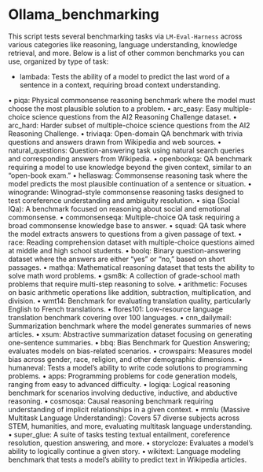 # Ollama_benchmarking
This script tests several benchmarking tasks via `LM-Eval-Harness` across various categories like reasoning, language understanding, knowledge retrieval, and more. Below is a list of other common benchmarks you can use, organized by type of task:

- lambada: Tests the ability of a model to predict the last word of a sentence in a context, requiring broad context understanding.
	
 •	piqa: Physical commonsense reasoning benchmark where the model must choose the most plausible solution to a problem.
	•	arc_easy: Easy multiple-choice science questions from the AI2 Reasoning Challenge dataset.
	•	arc_hard: Harder subset of multiple-choice science questions from the AI2 Reasoning Challenge.
	•	triviaqa: Open-domain QA benchmark with trivia questions and answers drawn from Wikipedia and web sources.
	•	natural_questions: Question-answering task using natural search queries and corresponding answers from Wikipedia.
	•	openbookqa: QA benchmark requiring a model to use knowledge beyond the given context, similar to an “open-book exam.”
	•	hellaswag: Commonsense reasoning task where the model predicts the most plausible continuation of a sentence or situation.
	•	winogrande: Winograd-style commonsense reasoning tasks designed to test coreference understanding and ambiguity resolution.
	•	siqa (Social IQa): A benchmark focused on reasoning about social and emotional commonsense.
	•	commonsenseqa: Multiple-choice QA task requiring a broad commonsense knowledge base to answer.
	•	squad: QA task where the model extracts answers to questions from a given passage of text.
	•	race: Reading comprehension dataset with multiple-choice questions aimed at middle and high school students.
	•	boolq: Binary question-answering dataset where the answers are either “yes” or “no,” based on short passages.
	•	mathqa: Mathematical reasoning dataset that tests the ability to solve math word problems.
	•	gsm8k: A collection of grade-school math problems that require multi-step reasoning to solve.
	•	arithmetic: Focuses on basic arithmetic operations like addition, subtraction, multiplication, and division.
	•	wmt14: Benchmark for evaluating translation quality, particularly English to French translations.
	•	flores101: Low-resource language translation benchmark covering over 100 languages.
	•	cnn_dailymail: Summarization benchmark where the model generates summaries of news articles.
	•	xsum: Abstractive summarization dataset focusing on generating one-sentence summaries.
	•	bbq: Bias Benchmark for Question Answering; evaluates models on bias-related scenarios.
	•	crowspairs: Measures model bias across gender, race, religion, and other demographic dimensions.
	•	humaneval: Tests a model’s ability to write code solutions to programming problems.
	•	apps: Programming problems for code generation models, ranging from easy to advanced difficulty.
	•	logiqa: Logical reasoning benchmark for scenarios involving deductive, inductive, and abductive reasoning.
	•	cosmosqa: Causal reasoning benchmark requiring understanding of implicit relationships in a given context.
	•	mmlu (Massive Multitask Language Understanding): Covers 57 diverse subjects across STEM, humanities, and more, evaluating multitask language understanding.
	•	super_glue: A suite of tasks testing textual entailment, coreference resolution, question answering, and more.
	•	storycloze: Evaluates a model’s ability to logically continue a given story.
	•	wikitext: Language modeling benchmark that tests a model’s ability to predict text in Wikipedia articles.
